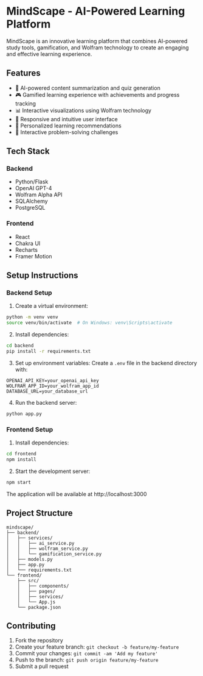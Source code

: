 # MindScape - AI-Powered Learning Platform

MindScape is an innovative learning platform that combines AI-powered study tools, gamification, and Wolfram technology to create an engaging and effective learning experience.

## Features

- 🤖 AI-powered content summarization and quiz generation
- 🎮 Gamified learning experience with achievements and progress tracking
- 📊 Interactive visualizations using Wolfram technology
- 📱 Responsive and intuitive user interface
- 🎯 Personalized learning recommendations
- 🧩 Interactive problem-solving challenges

## Tech Stack

### Backend
- Python/Flask
- OpenAI GPT-4
- Wolfram Alpha API
- SQLAlchemy
- PostgreSQL

### Frontend
- React
- Chakra UI
- Recharts
- Framer Motion

## Setup Instructions

### Backend Setup

1. Create a virtual environment:
```bash
python -m venv venv
source venv/bin/activate  # On Windows: venv\Scripts\activate
```

2. Install dependencies:
```bash
cd backend
pip install -r requirements.txt
```

3. Set up environment variables:
Create a `.env` file in the backend directory with:
```
OPENAI_API_KEY=your_openai_api_key
WOLFRAM_APP_ID=your_wolfram_app_id
DATABASE_URL=your_database_url
```

4. Run the backend server:
```bash
python app.py
```

### Frontend Setup

1. Install dependencies:
```bash
cd frontend
npm install
```

2. Start the development server:
```bash
npm start
```

The application will be available at http://localhost:3000

## Project Structure

```
mindscape/
├── backend/
│   ├── services/
│   │   ├── ai_service.py
│   │   ├── wolfram_service.py
│   │   └── gamification_service.py
│   ├── models.py
│   ├── app.py
│   └── requirements.txt
└── frontend/
    ├── src/
    │   ├── components/
    │   ├── pages/
    │   ├── services/
    │   └── App.js
    └── package.json
```

## Contributing

1. Fork the repository
2. Create your feature branch: `git checkout -b feature/my-feature`
3. Commit your changes: `git commit -am 'Add my feature'`
4. Push to the branch: `git push origin feature/my-feature`
5. Submit a pull request